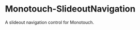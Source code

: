 Monotouch-SlideoutNavigation
============================

A slideout navigation control for Monotouch.
